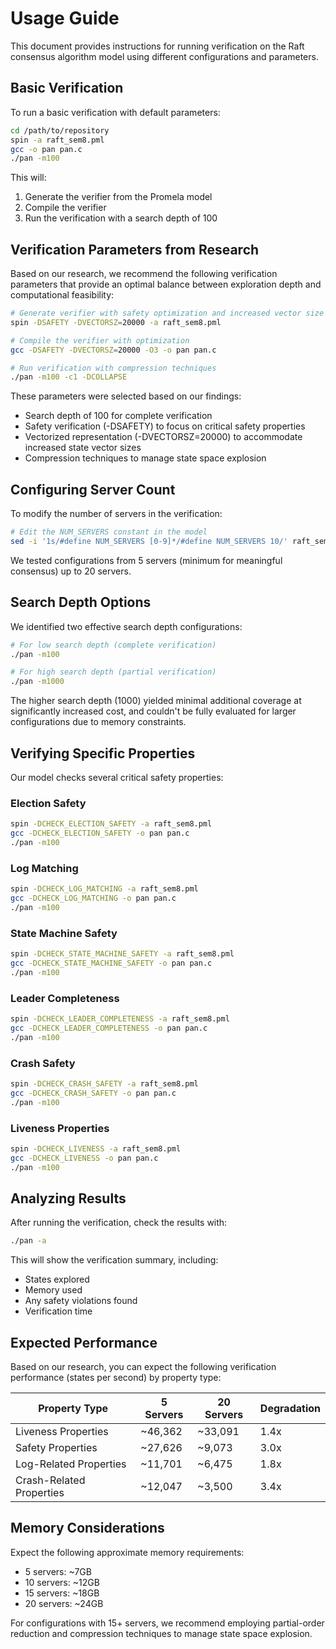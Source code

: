 # Usage Guide

This document provides instructions for running verification on the Raft consensus algorithm model using different configurations and parameters.

## Basic Verification

To run a basic verification with default parameters:

```bash
cd /path/to/repository
spin -a raft_sem8.pml
gcc -o pan pan.c
./pan -m100
```

This will:

1. Generate the verifier from the Promela model
2. Compile the verifier
3. Run the verification with a search depth of 100

## Verification Parameters from Research

Based on our research, we recommend the following verification parameters that provide an optimal balance between exploration depth and computational feasibility:

```bash
# Generate verifier with safety optimization and increased vector size
spin -DSAFETY -DVECTORSZ=20000 -a raft_sem8.pml

# Compile the verifier with optimization
gcc -DSAFETY -DVECTORSZ=20000 -O3 -o pan pan.c

# Run verification with compression techniques
./pan -m100 -c1 -DCOLLAPSE
```

These parameters were selected based on our findings:

- Search depth of 100 for complete verification
- Safety verification (-DSAFETY) to focus on critical safety properties
- Vectorized representation (-DVECTORSZ=20000) to accommodate increased state vector sizes
- Compression techniques to manage state space explosion

## Configuring Server Count

To modify the number of servers in the verification:

```bash
# Edit the NUM_SERVERS constant in the model
sed -i '1s/#define NUM_SERVERS [0-9]*/#define NUM_SERVERS 10/' raft_sem8.pml
```

We tested configurations from 5 servers (minimum for meaningful consensus) up to 20 servers.

## Search Depth Options

We identified two effective search depth configurations:

```bash
# For low search depth (complete verification)
./pan -m100

# For high search depth (partial verification)
./pan -m1000
```

The higher search depth (1000) yielded minimal additional coverage at significantly increased cost, and couldn't be fully evaluated for larger configurations due to memory constraints.

## Verifying Specific Properties

Our model checks several critical safety properties:

### Election Safety

```bash
spin -DCHECK_ELECTION_SAFETY -a raft_sem8.pml
gcc -DCHECK_ELECTION_SAFETY -o pan pan.c
./pan -m100
```

### Log Matching

```bash
spin -DCHECK_LOG_MATCHING -a raft_sem8.pml
gcc -DCHECK_LOG_MATCHING -o pan pan.c
./pan -m100
```

### State Machine Safety

```bash
spin -DCHECK_STATE_MACHINE_SAFETY -a raft_sem8.pml
gcc -DCHECK_STATE_MACHINE_SAFETY -o pan pan.c
./pan -m100
```

### Leader Completeness

```bash
spin -DCHECK_LEADER_COMPLETENESS -a raft_sem8.pml
gcc -DCHECK_LEADER_COMPLETENESS -o pan pan.c
./pan -m100
```

### Crash Safety

```bash
spin -DCHECK_CRASH_SAFETY -a raft_sem8.pml
gcc -DCHECK_CRASH_SAFETY -o pan pan.c
./pan -m100
```

### Liveness Properties

```bash
spin -DCHECK_LIVENESS -a raft_sem8.pml
gcc -DCHECK_LIVENESS -o pan pan.c
./pan -m100
```

## Analyzing Results

After running the verification, check the results with:

```bash
./pan -a
```

This will show the verification summary, including:

- States explored
- Memory used
- Any safety violations found
- Verification time

## Expected Performance

Based on our research, you can expect the following verification performance (states per second) by property type:

| Property Type            | 5 Servers | 20 Servers | Degradation |
| ------------------------ | --------- | ---------- | ----------- |
| Liveness Properties      | ~46,362   | ~33,091    | 1.4x        |
| Safety Properties        | ~27,626   | ~9,073     | 3.0x        |
| Log-Related Properties   | ~11,701   | ~6,475     | 1.8x        |
| Crash-Related Properties | ~12,047   | ~3,500     | 3.4x        |

## Memory Considerations

Expect the following approximate memory requirements:

- 5 servers: ~7GB
- 10 servers: ~12GB
- 15 servers: ~18GB
- 20 servers: ~24GB

For configurations with 15+ servers, we recommend employing partial-order reduction and compression techniques to manage state space explosion.
